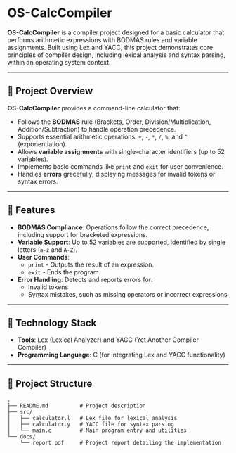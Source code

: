 # OS-CalcCompiler

**OS-CalcCompiler** is a compiler project designed for a basic calculator that performs arithmetic expressions with BODMAS rules and variable assignments. Built using Lex and YACC, this project demonstrates core principles of compiler design, including lexical analysis and syntax parsing, within an operating system context.

---

## 📝 Project Overview

**OS-CalcCompiler** provides a command-line calculator that:
- Follows the **BODMAS** rule (Brackets, Order, Division/Multiplication, Addition/Subtraction) to handle operation precedence.
- Supports essential arithmetic operations: `+`, `-`, `*`, `/`, `%`, and `^` (exponentiation).
- Allows **variable assignments** with single-character identifiers (up to 52 variables).
- Implements basic commands like `print` and `exit` for user convenience.
- Handles **errors** gracefully, displaying messages for invalid tokens or syntax errors.

---

## 🚀 Features

- **BODMAS Compliance**: Operations follow the correct precedence, including support for bracketed expressions.
- **Variable Support**: Up to 52 variables are supported, identified by single letters (`a-z` and `A-Z`).
- **User Commands**: 
  - `print` - Outputs the result of an expression.
  - `exit` - Ends the program.
- **Error Handling**: Detects and reports errors for:
  - Invalid tokens
  - Syntax mistakes, such as missing operators or incorrect expressions

---

## 🔧 Technology Stack

- **Tools**: Lex (Lexical Analyzer) and YACC (Yet Another Compiler Compiler)
- **Programming Language**: C (for integrating Lex and YACC functionality)

---

## 📂 Project Structure

```plaintext
.
├── README.md          # Project description
├── src/
│   ├── calculator.l   # Lex file for lexical analysis
│   ├── calculator.y   # YACC file for syntax parsing
│   └── main.c         # Main program entry and utilities
└── docs/
    └── report.pdf     # Project report detailing the implementation
